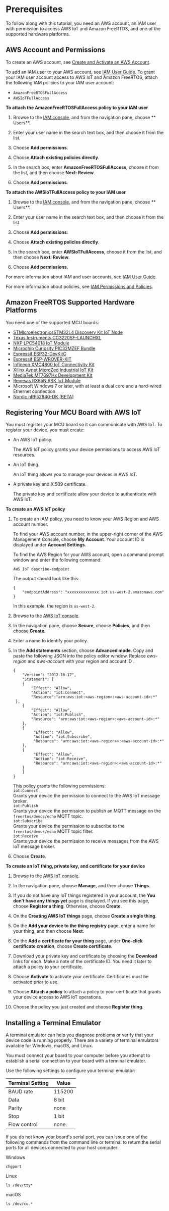 # Prerequisites<a name="freertos-prereqs"></a>

To follow along with this tutorial, you need an AWS account, an IAM user with permission to access AWS IoT and Amazon FreeRTOS, and one of the supported hardware platforms\.

## AWS Account and Permissions<a name="freertos-account-and-permissions"></a>

To create an AWS account, see [Create and Activate an AWS Account](https://aws.amazon.com/premiumsupport/knowledge-center/)\.

To add an IAM user to your AWS account, see [IAM User Guide](https://docs.aws.amazon.com/IAM/latest/UserGuide/)\. To grant your IAM user account access to AWS IoT and Amazon FreeRTOS, attach the following IAM policies to your IAM user account:
+ `AmazonFreeRTOSFullAccess`
+ `AWSIoTFullAccess`

**To attach the AmazonFreeRTOSFullAccess policy to your IAM user**

1. Browse to the [IAM console](https://console.aws.amazon.com/iam/home), and from the navigation pane, choose ** Users**\.

1. Enter your user name in the search text box, and then choose it from the list\.

1. Choose **Add permissions**\.

1. Choose **Attach existing policies directly**\.

1. In the search box, enter **AmazonFreeRTOSFullAccess**, choose it from the list, and then choose **Next: Review**\.

1. Choose **Add permissions**\.

**To attach the AWSIoTFullAccess policy to your IAM user**

1. Browse to the [IAM console](https://console.aws.amazon.com/iam/home), and from the navigation pane, choose ** Users**\.

1. Enter your user name in the search text box, and then choose it from the list\.

1. Choose **Add permissions**\.

1. Choose **Attach existing policies directly**\.

1. In the search box, enter **AWSIoTFullAccess**, choose it from the list, and then choose **Next: Review**\.

1. Choose **Add permissions**\.

For more information about IAM and user accounts, see [IAM User Guide](https://docs.aws.amazon.com/IAM/latest/UserGuide/)\.

For more information about policies, see [IAM Permissions and Policies](https://docs.aws.amazon.com/IAM/latest/UserGuide/introduction_access-management.html)\.

## Amazon FreeRTOS Supported Hardware Platforms<a name="freertos-hardware"></a>

You need one of the supported MCU boards:
+ [STMicroelectronicsSTM32L4 Discovery Kit IoT Node](https://devices.amazonaws.com/detail/a3G0L00000AANsWUAX/STM32L4-Discovery-Kit-IoT-Node)
+ [Texas Instruments CC3220SF\-LAUNCHXL](https://devices.amazonaws.com/detail/a3G0L00000AANtaUAH/SimpleLink-Wi-Fi®-CC3220SF-Wireless-Microcontroller-LaunchPad-Development-Kit)
+ [NXP LPC54018 IoT Module](https://devices.amazonaws.com/detail/a3G0L00000AANtAUAX/LPC54018-IoT-Solution)
+ [Microchip Curiosity PIC32MZEF Bundle](https://devices.amazonaws.com/detail/a3G0L00000AANscUAH/Curiosity-PIC32MZ-EF-Amazon-FreeRTOS-Bundle)
+ [Espressif ESP32\-DevKitC](https://devices.amazonaws.com/detail/a3G0L00000AANtjUAH/ESP32-DevKitC)
+ [Espressif ESP\-WROVER\-KIT](https://devices.amazonaws.com/detail/a3G0L00000AANtlUAH/ESP-WROVER-KIT)
+ [Infineon XMC4800 IoT Connectivity Kit](https://devices.amazonaws.com/detail/a3G0L00000AANsbUAH/XMC4800-IoT-Amazon-FreeRTOS-Connectivity-Kit-WiFi)
+ [Xilinx Avnet MicroZed Industrial IoT Kit](https://devices.amazonaws.com/detail/a3G0L00000AANtqUAH/MicroZed-IIoT-Bundle-with-Amazon-FreeRTOS)
+ [MediaTek MT7697Hx Development Kit](https://devices.amazonaws.com/detail/a3G0L00000AAOmPUAX/MT7697Hx-Development-Kit)
+ [Renesas RX65N RSK IoT Module](https://devices.amazonaws.com/detail/a3G0L00000AAOQxUAP/AE-CLOUD2-Global-LTE-IoT-Connectivity-Kit)
+ Microsoft Windows 7 or later, with at least a dual core and a hard\-wired Ethernet connection
+ [Nordic nRF52840\-DK \[BETA\]](https://devices.amazonaws.com/detail/a3G0L00000AANtrUAH/nRF52840-Development-Kit)

## Registering Your MCU Board with AWS IoT<a name="get-started-freertos-thing"></a>

 You must register your MCU board so it can communicate with AWS IoT\. To register your device, you must create:
+ An AWS IoT policy\. 

  The AWS IoT policy grants your device permissions to access AWS IoT resources\.
+ An IoT thing\.

  An IoT thing allows you to manage your devices in AWS IoT\. 
+ A private key and X\.509 certificate\.

  The private key and certificate allow your device to authenticate with AWS IoT\.

**To create an AWS IoT policy**

1. To create an IAM policy, you need to know your AWS Region and AWS account number\. 

   To find your AWS account number, in the upper\-right corner of the AWS Management Console, choose **My Account**\. Your account ID is displayed under **Account Settings**\.

   To find the AWS Region for your AWS account, open a command prompt window and enter the following command:

   ```
   AWS IoT describe-endpoint
   ```

   The output should look like this:

   ```
   {
       "endpointAddress": "xxxxxxxxxxxxxx.iot.us-west-2.amazonaws.com"
   }
   ```

   In this example, the region is `us-west-2`\.

1. Browse to the [AWS IoT console](https://console.aws.amazon.com/iotv2/)\.

1. In the navigation pane, choose **Secure**, choose **Policies**, and then choose **Create**\.

1. Enter a name to identify your policy\.

1. In the **Add statements** section, choose **Advanced mode**\. Copy and paste the following JSON into the policy editor window\. Replace *aws\-region* and *aws\-account* with your region and account ID \.

   ```
   {
       "Version": "2012-10-17",
       "Statement": [
       {
           "Effect": "Allow",
           "Action": "iot:Connect",
           "Resource":"arn:aws:iot:<aws-region>:<aws-account-id>:*"
   	}, 
       {
           "Effect": "Allow",
           "Action": "iot:Publish",
           "Resource": "arn:aws:iot:<aws-region>:<aws-account-id>:*"
       },
       {
            "Effect": "Allow",
            "Action": "iot:Subscribe",
            "Resource": "arn:aws:iot:<aws-region>>:<aws-account-id>:*"
       },
       {
            "Effect": "Allow",
            "Action": "iot:Receive",
            "Resource": "arn:aws:iot:<aws-region>:<aws-account-id>:*"
       }
       ]
   }
   ```

   This policy grants the following permissions:  
`iot:Connect`  
Grants your device the permission to connect to the AWS IoT message broker\.  
`iot:Publish`  
Grants your device the permission to publish an MQTT message on the `freertos/demos/echo` MQTT topic\.  
`iot:Subscribe`  
Grants your device the permission to subscribe to the `freertos/demos/echo` MQTT topic filter\.  
`iot:Receive`  
Grants your device the permission to receive messages from the AWS IoT message broker\.

1. Choose **Create**\.

**To create an IoT thing, private key, and certificate for your device**

1. Browse to the [AWS IoT console](https://console.aws.amazon.com/iotv2/)\.

1. In the navigation pane, choose **Manage**, and then choose **Things**\.

1. If you do not have any IoT things registered in your account, the **You don't have any things yet** page is displayed\. If you see this page, choose **Register a thing**\. Otherwise, choose **Create**\.

1. On the **Creating AWS IoT things** page, choose **Create a single thing**\.

1. On the **Add your device to the thing registry** page, enter a name for your thing, and then choose **Next**\.

1. On the **Add a certificate for your thing** page, under **One\-click certificate creation**, choose **Create certificate**\.

1. Download your private key and certificate by choosing the **Download** links for each\. Make a note of the certificate ID\. You need it later to attach a policy to your certificate\.

1. Choose **Activate** to activate your certificate\. Certificates must be activated prior to use\.

1. Choose **Attach a policy** to attach a policy to your certificate that grants your device access to AWS IoT operations\.

1. Choose the policy you just created and choose **Register thing**\.

## Installing a Terminal Emulator<a name="uart-term"></a>

A terminal emulator can help you diagnose problems or verify that your device code is running properly\. There are a variety of terminal emulators available for Windows, macOS, and Linux\.

You must connect your board to your computer before you attempt to establish a serial connection to your board with a terminal emulator\.

Use the following settings to configure your terminal emulator:


| Terminal Setting | Value | 
| --- | --- | 
|  BAUD rate  |  115200  | 
|  Data  |  8 bit  | 
|  Parity  |  none  | 
|  Stop  |  1 bit  | 
|  Flow control  |  none  | 

If you do not know your board's serial port, you can issue one of the following commands from the command line or terminal to return the serial ports for all devices connected to your host computer:

Windows  

```
chgport
```

Linux  

```
ls /dev/tty*
```

macOS  

```
ls /dev/cu.*
```